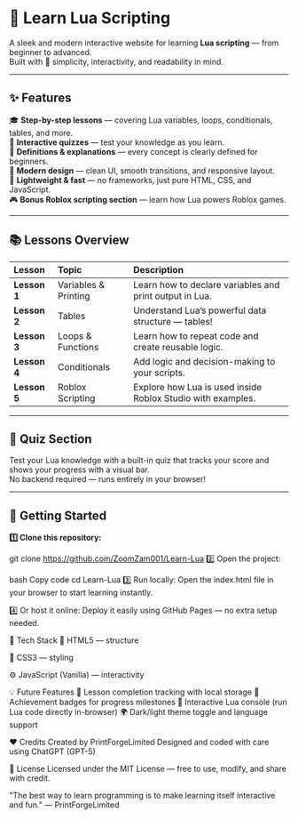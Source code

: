 # 🌙 Learn Lua Scripting

A sleek and modern interactive website for learning **Lua scripting** — from beginner to advanced.  
Built with 💜 simplicity, interactivity, and readability in mind.

---

## ✨ Features

🎓 **Step-by-step lessons** — covering Lua variables, loops, conditionals, tables, and more.  
🧩 **Interactive quizzes** — test your knowledge as you learn.  
📘 **Definitions & explanations** — every concept is clearly defined for beginners.  
🌈 **Modern design** — clean UI, smooth transitions, and responsive layout.  
💾 **Lightweight & fast** — no frameworks, just pure HTML, CSS, and JavaScript.  
🎮 **Bonus Roblox scripting section** — learn how Lua powers Roblox games.

---

## 📚 Lessons Overview

| Lesson | Topic | Description |
|:--|:--|:--|
| **Lesson 1** | Variables & Printing | Learn how to declare variables and print output in Lua. |
| **Lesson 2** | Tables | Understand Lua’s powerful data structure — tables! |
| **Lesson 3** | Loops & Functions | Learn how to repeat code and create reusable logic. |
| **Lesson 4** | Conditionals | Add logic and decision-making to your scripts. |
| **Lesson 5** | Roblox Scripting | Explore how Lua is used inside Roblox Studio with examples. |

---

## 🧠 Quiz Section

Test your Lua knowledge with a built-in quiz that tracks your score and shows your progress with a visual bar.  
No backend required — runs entirely in your browser!

---

## 🚀 Getting Started

**1️⃣ Clone this repository:**

git clone https://github.com/ZoomZam001/Learn-Lua
2️⃣ Open the project:

bash
Copy code
cd Learn-Lua
3️⃣ Run locally:
Open the index.html file in your browser to start learning instantly.

4️⃣ Or host it online:
Deploy it easily using GitHub Pages — no extra setup needed.

🧩 Tech Stack
🧱 HTML5 — structure

🎨 CSS3 — styling

⚙️ JavaScript (Vanilla) — interactivity

💡 Future Features
🔖 Lesson completion tracking with local storage
🧠 Achievement badges for progress milestones
💬 Interactive Lua console (run Lua code directly in-browser)
🌍 Dark/light theme toggle and language support

❤️ Credits
Created by PrintForgeLimited
Designed and coded with care using ChatGPT (GPT-5)

📜 License
Licensed under the MIT License — free to use, modify, and share with credit.

"The best way to learn programming is to make learning itself interactive and fun."
— PrintForgeLimited
